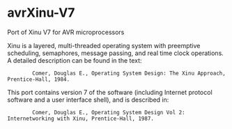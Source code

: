 avrXinu-V7
==========

Port of Xinu V7 for AVR microprocessors

Xinu is a layered, multi-threaded operating system with preemptive scheduling, semaphores, message passing, and real time clock operations.  A detailed description can be found in the text:

            Comer, Douglas E., Operating System Design: The Xinu Approach, Prentice-Hall, 1984.

This port contains version 7 of the software (including Internet protocol software and a user interface shell), and is described in:

            Comer, Douglas E., Operating System Design Vol 2: Internetworking with Xinu, Prentice-Hall, 1987.
